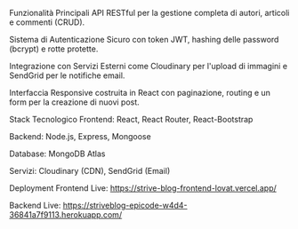 
Funzionalità Principali
API RESTful per la gestione completa di autori, articoli e commenti (CRUD).

Sistema di Autenticazione Sicuro con token JWT, hashing delle password (bcrypt) e rotte protette.

Integrazione con Servizi Esterni come Cloudinary per l'upload di immagini e SendGrid per le notifiche email.

Interfaccia Responsive costruita in React con paginazione, routing e un form per la creazione di nuovi post.

Stack Tecnologico
Frontend: React, React Router, React-Bootstrap

Backend: Node.js, Express, Mongoose

Database: MongoDB Atlas

Servizi: Cloudinary (CDN), SendGrid (Email)

Deployment
Frontend Live: https://strive-blog-frontend-lovat.vercel.app/

Backend Live: https://striveblog-epicode-w4d4-36841a7f9113.herokuapp.com/
